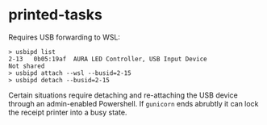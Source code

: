 # printed-tasks

Requires USB forwarding to WSL:

```
> usbipd list
2-13   0b05:19af  AURA LED Controller, USB Input Device                         Not shared
> usbipd attach --wsl --busid=2-15
> usbipd detach --busid=2-15
```

Certain situations require detaching and re-attaching the USB device through an admin-enabled Powershell. If `gunicorn` ends abrubtly it can lock the receipt printer into a busy state.
